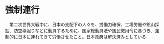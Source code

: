 # 強制連行
　第二次世界大戦中に、日本の支配下の人々を、労働力確保、工場労働や鉱山採掘、防空壕堀りなどに動員するために、国家総動員法や国民徴用令に基づき、強制的に日本に連れてきて労働させたこと。日本政府は解決済みとしている
